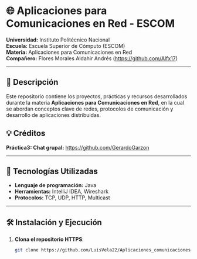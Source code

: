 # 🌐 Aplicaciones para Comunicaciones en Red - ESCOM

**Universidad:** Instituto Politécnico Nacional  
**Escuela:** Escuela Superior de Cómputo (ESCOM)  
**Materia:** Aplicaciones para Comunicaciones en Red  
**Compañero:** Flores Morales Aldahir Andrés (https://github.com/Alfx17)

---

## 📖 Descripción

Este repositorio contiene los proyectos, prácticas y recursos desarrollados durante la materia **Aplicaciones para Comunicaciones en Red**, en la cual se abordan conceptos clave de redes, protocolos de comunicación y desarrollo de aplicaciones distribuidas.


## 💡 Créditos

**Práctica3: Chat grupal:**  https://github.com/GerardoGarzon

---

## 🔧 Tecnologías Utilizadas

- **Lenguaje de programación:** Java  
- **Herramientas:** IntelliJ IDEA, Wireshark
- **Protocolos:** TCP, UDP, HTTP, Multicast  

---

## 🛠️ Instalación y Ejecución

1. **Clona el repositorio HTTPS**:
   ```bash
   git clone https://github.com/LuisVela22/Aplicaciones_comunicaciones_enRed
